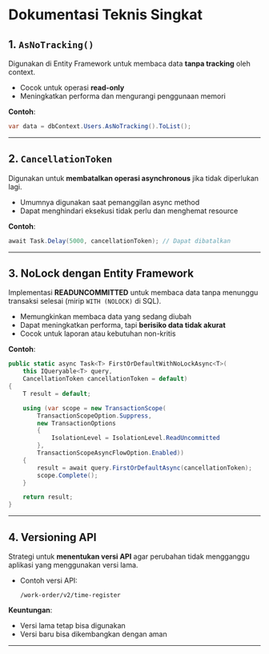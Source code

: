 # Dokumentasi Teknis Singkat

## 1. `AsNoTracking()`
Digunakan di Entity Framework untuk membaca data **tanpa tracking** oleh context.

- Cocok untuk operasi **read-only**
- Meningkatkan performa dan mengurangi penggunaan memori

**Contoh**:
```csharp
var data = dbContext.Users.AsNoTracking().ToList();
```

---

## 2. `CancellationToken`
Digunakan untuk **membatalkan operasi asynchronous** jika tidak diperlukan lagi.

- Umumnya digunakan saat pemanggilan async method
- Dapat menghindari eksekusi tidak perlu dan menghemat resource

**Contoh**:
```csharp
await Task.Delay(5000, cancellationToken); // Dapat dibatalkan
```

---

## 3. NoLock dengan Entity Framework
Implementasi **READUNCOMMITTED** untuk membaca data tanpa menunggu transaksi selesai (mirip `WITH (NOLOCK)` di SQL).

- Memungkinkan membaca data yang sedang diubah
- Dapat meningkatkan performa, tapi **berisiko data tidak akurat**
- Cocok untuk laporan atau kebutuhan non-kritis

**Contoh**:
```csharp
public static async Task<T> FirstOrDefaultWithNoLockAsync<T>(
    this IQueryable<T> query,
    CancellationToken cancellationToken = default)
{
    T result = default;

    using (var scope = new TransactionScope(
        TransactionScopeOption.Suppress,
        new TransactionOptions
        {
            IsolationLevel = IsolationLevel.ReadUncommitted
        },
        TransactionScopeAsyncFlowOption.Enabled))
    {
        result = await query.FirstOrDefaultAsync(cancellationToken);
        scope.Complete();
    }

    return result;
}
```

---

## 4. Versioning API
Strategi untuk **menentukan versi API** agar perubahan tidak mengganggu aplikasi yang menggunakan versi lama.

- Contoh versi API:
  ```
  /work-order/v2/time-register
  ```

**Keuntungan**:
- Versi lama tetap bisa digunakan
- Versi baru bisa dikembangkan dengan aman

---

